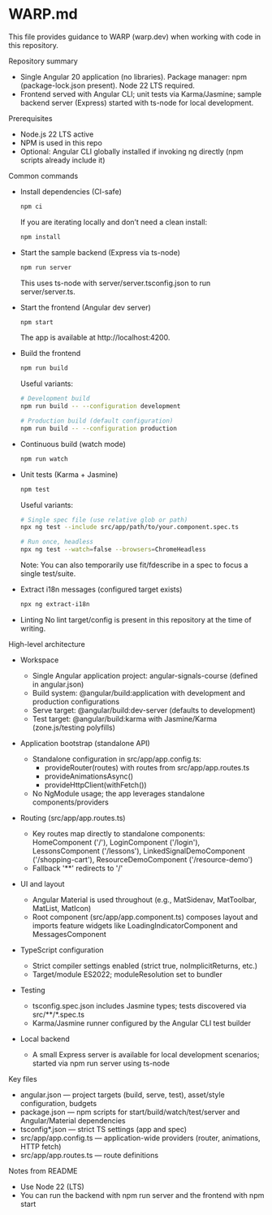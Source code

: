 # WARP.md

This file provides guidance to WARP (warp.dev) when working with code in this repository.

Repository summary
- Single Angular 20 application (no libraries). Package manager: npm (package-lock.json present). Node 22 LTS required.
- Frontend served with Angular CLI; unit tests via Karma/Jasmine; sample backend server (Express) started with ts-node for local development.

Prerequisites
- Node.js 22 LTS active
- NPM is used in this repo
- Optional: Angular CLI globally installed if invoking ng directly (npm scripts already include it)

Common commands
- Install dependencies (CI-safe)
  ```bash
  npm ci
  ```
  If you are iterating locally and don’t need a clean install:
  ```bash
  npm install
  ```

- Start the sample backend (Express via ts-node)
  ```bash
  npm run server
  ```
  This uses ts-node with server/server.tsconfig.json to run server/server.ts.

- Start the frontend (Angular dev server)
  ```bash
  npm start
  ```
  The app is available at http://localhost:4200.

- Build the frontend
  ```bash
  npm run build
  ```
  Useful variants:
  ```bash
  # Development build
  npm run build -- --configuration development

  # Production build (default configuration)
  npm run build -- --configuration production
  ```

- Continuous build (watch mode)
  ```bash
  npm run watch
  ```

- Unit tests (Karma + Jasmine)
  ```bash
  npm test
  ```
  Useful variants:
  ```bash
  # Single spec file (use relative glob or path)
  npx ng test --include src/app/path/to/your.component.spec.ts

  # Run once, headless
  npx ng test --watch=false --browsers=ChromeHeadless
  ```
  Note: You can also temporarily use fit/fdescribe in a spec to focus a single test/suite.

- Extract i18n messages (configured target exists)
  ```bash
  npx ng extract-i18n
  ```

- Linting
  No lint target/config is present in this repository at the time of writing.

High-level architecture
- Workspace
  - Single Angular application project: angular-signals-course (defined in angular.json)
  - Build system: @angular/build:application with development and production configurations
  - Serve target: @angular/build:dev-server (defaults to development)
  - Test target: @angular/build:karma with Jasmine/Karma (zone.js/testing polyfills)

- Application bootstrap (standalone API)
  - Standalone configuration in src/app/app.config.ts:
    - provideRouter(routes) with routes from src/app/app.routes.ts
    - provideAnimationsAsync()
    - provideHttpClient(withFetch())
  - No NgModule usage; the app leverages standalone components/providers

- Routing (src/app/app.routes.ts)
  - Key routes map directly to standalone components: HomeComponent ('/'), LoginComponent ('/login'), LessonsComponent ('/lessons'), LinkedSignalDemoComponent ('/shopping-cart'), ResourceDemoComponent ('/resource-demo')
  - Fallback '**' redirects to '/'

- UI and layout
  - Angular Material is used throughout (e.g., MatSidenav, MatToolbar, MatList, MatIcon)
  - Root component (src/app/app.component.ts) composes layout and imports feature widgets like LoadingIndicatorComponent and MessagesComponent

- TypeScript configuration
  - Strict compiler settings enabled (strict true, noImplicitReturns, etc.)
  - Target/module ES2022; moduleResolution set to bundler

- Testing
  - tsconfig.spec.json includes Jasmine types; tests discovered via src/**/*.spec.ts
  - Karma/Jasmine runner configured by the Angular CLI test builder

- Local backend
  - A small Express server is available for local development scenarios; started via npm run server using ts-node

Key files
- angular.json — project targets (build, serve, test), asset/style configuration, budgets
- package.json — npm scripts for start/build/watch/test/server and Angular/Material dependencies
- tsconfig*.json — strict TS settings (app and spec)
- src/app/app.config.ts — application-wide providers (router, animations, HTTP fetch)
- src/app/app.routes.ts — route definitions

Notes from README
- Use Node 22 (LTS)
- You can run the backend with npm run server and the frontend with npm start
